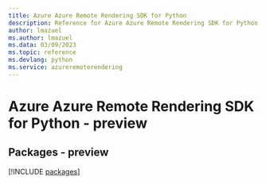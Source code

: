 ```yaml
---
title: Azure Azure Remote Rendering SDK for Python
description: Reference for Azure Azure Remote Rendering SDK for Python
author: lmazuel
ms.author: lmazuel
ms.data: 03/09/2023
ms.topic: reference
ms.devlang: python
ms.service: azureremoterendering
---
```

# Azure Azure Remote Rendering SDK for Python - preview
## Packages - preview
[!INCLUDE [packages](azure-remote-rendering-index.md)]